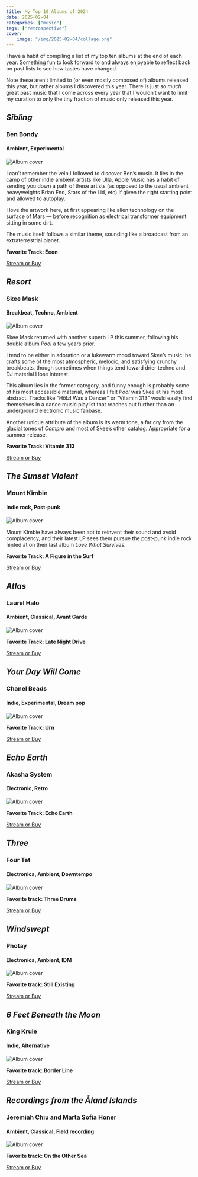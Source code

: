 ```yaml
---
title: My Top 10 Albums of 2024
date: 2025-02-04
categories: ["music"]
tags: ["retrospective"]
cover:
    image: "/img/2025-02-04/collage.png"
---
```


I have a habit of compiling a list of my top ten albums at the end of each year. Something fun to look forward to and always enjoyable to reflect back on past lists to see how tastes have changed. 

Note these aren’t limited to (or even mostly composed of) albums released this year, but rather albums I discovered this year. There is just *so much* great past music that I come across every year that I wouldn’t want to limit my curation to only the tiny fraction of music only released this year. 

## *Sibling*
### Ben Bondy
#### Ambient, Experimental

![Album cover](https://is2-ssl.mzstatic.com/image/thumb/Music113/v4/b9/0f/95/b90f956b-79e6-4cdb-755d-c8ba9a98f58d/source/512x512bb.jpg)

I can’t remember the vein I followed to discover Ben’s music. It lies in the camp of other indie ambient artists like Ulla, Apple Music has a habit of sending you down a path of these artists (as opposed to the usual ambient heavyweights Brian Eno, Stars of the Lid, etc) if given the right starting point and allowed to autoplay.

I love the artwork here, at first appearing like alien technology on the surface of Mars — before recognition as electrical transformer equipment sitting in some dirt. 

The music itself follows a similar theme, sounding like a broadcast from an extraterrestrial planet.

**Favorite Track: Eeon**

<a href="https://album.link/us/i/1519244963">Stream or Buy</a>

## *Resort*
### Skee Mask
#### Breakbeat, Techno, Ambient

![Album cover](https://is1-ssl.mzstatic.com/image/thumb/Music221/v4/f0/01/7b/f0017b48-2418-6e2b-2175-3454bcb765c6/198588450154.jpg/512x512bb.jpg)

Skee Mask returned with another superb LP this summer, following his double album *Pool* a few years prior. 

I tend to be either in adoration or a lukewarm mood toward Skee’s music: he crafts some of the most atmospheric, melodic, and satisfying crunchy breakbeats, though sometimes when things tend toward drier techno and DJ material I lose interest. 

This album lies in the former category, and funny enough is probably some of his most accessible material, whereas I felt *Pool* was Skee at his most abstract. Tracks like “Hölzl Was a Dancer” or “Vitamin 313” would easily find themselves in a dance music playlist that reaches out further than an underground electronic music fanbase. 

Another unique attribute of the album is its warm tone, a far cry from the glacial tones of *Compro* and most of Skee’s other catalog. Appropriate for a summer release. 

**Favorite Track: Vitamin 313**

<a href="https://album.link/us/i/1752661691">Stream or Buy</a>

## *The Sunset Violent*
### Mount Kimbie
#### Indie rock, Post-punk

![Album cover](https://is1-ssl.mzstatic.com/image/thumb/Music116/v4/01/0c/01/010c0103-99a6-9b35-8a75-4339b2c74a49/5056614795165.png/512x512bb.jpg)

Mount Kimbie have always been apt to reinvent their sound and avoid complacency, and their latest LP sees them pursue the post-punk indie rock hinted at on their last album *Love What Survives*.

**Favorite Track: A Figure in the Surf**

<a href="https://album.link/i/1724023027">Stream or Buy</a>

## *Atlas*
### Laurel Halo
#### Ambient, Classical, Avant Garde

![Album cover](https://is3-ssl.mzstatic.com/image/thumb/Music126/v4/fd/23/da/fd23da0b-1845-e5fc-b4f1-f35bcefd14f8/4062548065206.png/512x512bb.jpg)

**Favorite Track: Late Night Drive**

 <a href="https://album.link/us/i/1691866442">Stream or Buy</a>

## *Your Day Will Come*
### Chanel Beads
#### Indie, Experimental, Dream pop

![Album cover](https://is1-ssl.mzstatic.com/image/thumb/Music116/v4/31/dd/74/31dd74a3-285b-ba43-93eb-f786741a0568/44068.jpg/512x512bb.jpg)

**Favorite Track: Urn**

<a href="https://album.link/us/i/1726953152">Stream or Buy</a>

## *Echo Earth*
### Akasha System
#### Electronic, Retro

![Album cover](https://is1-ssl.mzstatic.com/image/thumb/Music123/v4/0d/e5/22/0de52274-a3b8-756c-397c-78b3def681a4/source/512x512bb.jpg)

**Favorite Track: Echo Earth**

 <a href="https://album.link/us/i/1481848996">Stream or Buy</a>

## *Three*
### Four Tet
#### Electronica, Ambient, Downtempo

![Album cover](https://is1-ssl.mzstatic.com/image/thumb/Music126/v4/09/5b/ad/095badfd-24fa-ac4f-6147-741d7ae666f6/3663729296894_cover.jpg/512x512bb.jpg)

**Favorite track: Three Drums**

 <a href="https://album.link/us/i/1729585296">Stream or Buy</a>

## *Windswept*
### Photay
#### Electronica, Ambient, IDM

![Album cover](https://is1-ssl.mzstatic.com/image/thumb/Music221/v4/56/ad/b8/56adb8fe-bf15-6c7a-9a3f-14d17c185b76/184923133561_cover.jpg/512x512bb.jpg)

**Favorite track: Still Existing**

 <a href="https://album.link/us/i/1765230956">Stream or Buy</a>

## *6 Feet Beneath the Moon*
### King Krule
#### Indie, Alternative

![Album cover](https://is3-ssl.mzstatic.com/image/thumb/Music115/v4/0c/78/e7/0c78e7c7-9a30-d2a1-aeae-e471528bf727/source/512x512bb.jpg)

**Favorite track: Border Line**

 <a href="https://album.link/us/i/1589221907">Stream or Buy</a>

## *Recordings from the Åland Islands*
### Jeremiah Chiu and Marta Sofia Honer
#### Ambient, Classical, Field recording

![Album cover](https://is1-ssl.mzstatic.com/image/thumb/Music126/v4/00/4d/f0/004df01b-fe9a-3c53-f949-f906e012a27d/source/512x512bb.jpg)

**Favorite track: On the Other Sea**

 <a href="https://album.link/us/i/1600846817">Stream or Buy</a>